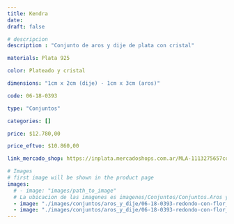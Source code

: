 ```yaml
---
title: Kendra
date: 
draft: false

# descripcion
description : "Conjunto de aros y dije de plata con cristal"

materials: Plata 925

color: Plateado y cristal

dimensions: "1cm x 2cm (dije) - 1cm x 3cm (aros)"

code: 06-18-0393

type: "Conjuntos"

categories: []

price: $12.780,00

price_eftvo: $10.860,00

link_mercado_shop: https://inplata.mercadoshops.com.ar/MLA-1113275657conjuntos-aros-y-dije-kendra-_JM

# Images
# first image will be shown in the product page
images:
  # - image: "images/path_to_image"
  # La ubicacion de las imagenes es imagenes/Conjuntos/Conjuntos.Aros y Dije/06-18-0393-kendra
  - image: "./images/conjuntos/aros_y_dije/06-18-0393-redondo-con-flor_a.JPG"
  - image: "./images/conjuntos/aros_y_dije/06-18-0393-redondo-con-flor_b.JPG"
---
```

